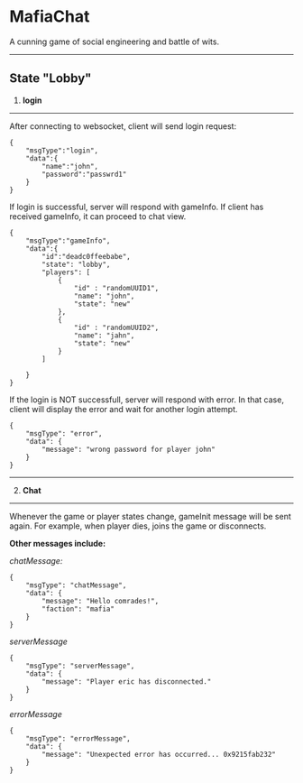 **MafiaChat**
=========

A cunning game of social engineering and battle of wits.

----

**State "Lobby"**
----

1. **login**
---

After connecting to websocket, client will send login request:

    {
        "msgType":"login",
        "data":{
            "name":"john",
            "password":"passwrd1"
        }
    }
    
If login is successful, server will respond with gameInfo. If client has received gameInfo, it can proceed to chat view.

    {
        "msgType":"gameInfo",
        "data":{
            "id":"deadc0ffeebabe",
            "state": "lobby",
            "players": [
                {
                    "id" : "randomUUID1",
                    "name": "john",
                    "state": "new"
                },
                {
                    "id" : "randomUUID2",
                    "name": "jahn",
                    "state": "new"
                }
            ]
            
        }
    }

If the login is NOT successfull, server will respond with error. In that case, client will display the error and wait for another login attempt.

    {
        "msgType": "error",
        "data": {
            "message": "wrong password for player john"
        }
    }
    
----

2. **Chat**
----

Whenever the game or player states change, gameInit message will be sent again. For example, when player dies, joins the game or disconnects.

**Other messages include:**

*chatMessage:*

    {
        "msgType": "chatMessage",
        "data": {
            "message": "Hello comrades!",
            "faction": "mafia"
        }
    }
    
*serverMessage*

    {
        "msgType": "serverMessage",
        "data": {
            "message": "Player eric has disconnected."
        }
    }
    
*errorMessage*

    {
        "msgType": "errorMessage",
        "data": {
            "message": "Unexpected error has occurred... 0x9215fab232"
        }
    }
    
    
